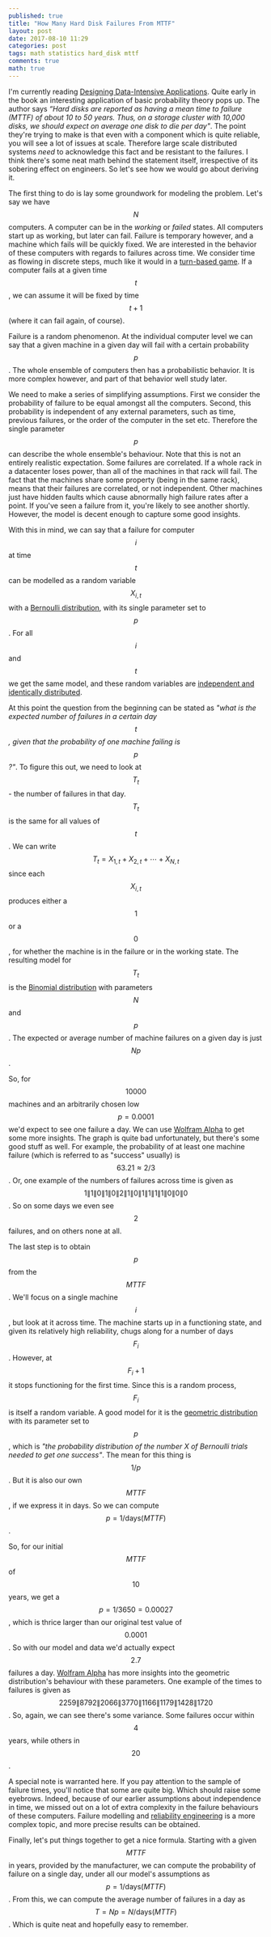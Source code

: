 ```yaml
---
published: true
title: "How Many Hard Disk Failures From MTTF"
layout: post
date: 2017-08-10 11:29
categories: post
tags: math statistics hard_disk mttf
comments: true
math: true
---
```


I'm currently reading [Designing Data-Intensive Applications](https://martin.kleppmann.com/2014/09/15/writing-a-book.html). Quite early in the book an interesting application of basic probability theory pops up. The author says _“Hard disks are reported as having a mean time to failure (MTTF) of about 10 to 50 years. Thus, on a storage cluster with 10,000 disks, we should expect on average one disk to die per day"_. The point they're trying to make is that even with a component which is quite reliable, you will see a lot of issues at scale. Therefore large scale distributed systems _need_ to acknowledge this fact and be resistant to the failures. I think there's some neat math behind the statement itself, irrespective of its sobering effect on engineers. So let's see how we would go about deriving it.

The first thing to do is lay some groundwork for modeling the problem. Let's say we have $$N$$ computers. A computer can be in the _working_ or _failed_ states. All computers start up as working, but later can fail. Failure is temporary however, and a machine which fails will be quickly fixed. We are interested in the behavior of these computers with regards to failures across time. We consider time as flowing in discrete steps, much like it would in a [turn-based game](https://en.wikipedia.org/wiki/Turns,_rounds_and_time-keeping_systems_in_games). If a computer fails at a given time $$t$$, we can assume it will be fixed by time $$t+1$$ (where it can fail again, of course).

Failure is a random phenomenon. At the individual computer level we can say that a given machine in a given day will fail with a certain probability $$p$$. The whole ensemble of computers then has a probabilistic behavior. It is more complex however, and part of that behavior well study later.

We need to make a series of simplifying assumptions. First we consider the probability of failure to be equal amongst all the computers. Second, this probability is independent of any external parameters, such as time, previous failures, or the order of the computer in the set etc. Therefore the single parameter $$p$$ can describe the whole ensemble's behaviour. Note that this is not an entirely realistic expectation. Some failures are correlated. If a whole rack in a datacenter loses power, than all of the machines in that rack will fail. The fact that the machines share some property (being in the same rack), means that their failures are correlated, or not independent. Other machines just have hidden faults which cause abnormally high failure rates after a point. If you've seen a failure from it, you're likely to see another shortly. However, the model is decent enough to capture some good insights.

With this in mind, we can say that a failure for computer $$i$$ at time $$t$$ can be modelled as a random variable $$X_{i,t}$$ with a [Bernoulli distribution](https://en.wikipedia.org/wiki/Bernoulli_distribution), with its single parameter set to $$p$$. For all $$i$$ and $$t$$ we get the same model, and these random variables are [independent and identically distributed](https://stats.stackexchange.com/questions/17391/what-are-i-i-d-random-variables).

At this point the question from the beginning can be stated as _"what is the expected number of failures in a certain day $$t$$, given that the probability of one machine failing is $$p$$?"_. To figure this out, we need to look at $$T_{t}$$ - the number of failures in that day. $$T_{t}$$ is the same for all values of $$t$$. We can write $$T_{t} = X_{1,t} + X_{2,t} + \cdots + X_{N,t}$$ since each $$X_{i,t}$$ produces either a $$1$$ or a $$0$$, for whether the machine is in the failure or in the working state. The resulting model for $$T_{t}$$ is the [Binomial distribution](https://en.wikipedia.org/wiki/Binomial_distribution) with parameters $$N$$ and $$p$$. The expected or average number of machine failures on a given day is just $$Np$$.

So, for $$10000$$ machines and an arbitrarily chosen low $$p=0.0001$$ we'd expect to see one failure a day. We can use [Wolfram Alpha](https://www.wolframalpha.com/input/?i=binomial+distribution+n%3D10000+p%3D0.0001) to get some more insights. The graph is quite bad unfortunately, but there's some good stuff as well. For example, the probability of at least one machine failure (which is referred to as "success" usually) is $$63.21 \approx 2/3$$. Or, one example of the numbers of failures across time is given as $$1 \| 1 \| 0 \| 1 \| 0 \| 2 \| 1 \| 0 \| 1 \| 1 \| 1 \| 1 \| 0 \| 0 \| 0$$. So on some days we even see $$2$$ failures, and on others none at all.

The last step is to obtain $$p$$ from the $$MTTF$$. We'll focus on a single machine $$i$$, but look at it across time. The machine starts up in a functioning state, and given its relatively high reliability, chugs along for a number of days $$F_{i}$$. However, at $$F_{i}+1$$ it stops functioning for the first time. Since this is a random process, $$F_{i}$$ is itself a random variable. A good model for it is the [geometric distribution](https://en.wikipedia.org/wiki/Geometric_distribution) with its parameter set to $$p$$, which is _"the probability distribution of the number X of Bernoulli trials needed to get one success"_. The mean for this thing is $$1/p$$. But it is also our own $$MTTF$$, if we express it in days. So we can compute $$p = 1 / \text{days}(MTTF)$$.

So, for our initial $$MTTF$$ of $$10$$ years, we get a $$p = 1 / 3650 = 0.00027$$, which is thrice larger than our original test value of $$0.0001$$. So with our model and data we'd actually expect $$2.7$$ failures a day. [Wolfram Alpha](https://www.wolframalpha.com/input/?i=geometric+distribution+p%3D0.00027) has more insights into the geometric distribution's behaviour with these parameters. One example of the times to failures is given as $$2259 \| 8792 \| 2066 \| 3770 \| 1166 \| 1179 \| 1428 \| 1720$$. So, again, we can see there's some variance. Some failures occur within $$4$$ years, while others in $$20$$.

A special note is warranted here. If you pay attention to the sample of failure times, you'll notice that some are quite big. Which should raise some eyebrows. Indeed, because of our earlier assumptions about independence in time, we missed out on a lot of extra complexity in the failure behaviours of these computers. Failure modelling and [reliability engineering](https://en.wikipedia.org/wiki/Reliability_engineering) is a more complex topic, and more precise results can be obtained.

Finally, let's put things together to get a nice formula. Starting with a given $$MTTF$$ in years, provided by the manufacturer, we can compute the probability of failure on a single day, under all our model's assumptions as $$p = 1/\text{days}(MTTF)$$. From this, we can compute the average number of failures in a day as $$T = Np = N/\text{days}(MTTF)$$. Which is quite neat and hopefully easy to remember.
